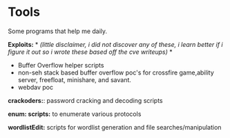 # Tools

Some programs that help me daily.  

**Exploits:** * *(little disclaimer, i did not discover any of these, i learn better if i figure it out so i wrote these based off the cve writeups)* *
  * Buffer Overflow helper scripts
  * non-seh stack based buffer overflow poc's for crossfire game,ability server, freefloat, minishare, and savant. 
  * webdav poc

**crackoders:**: password cracking and decoding scripts


**enum: scripts:** to enumerate various protocols

**wordlistEdit:** scripts for wordlist generation and file searches/manipulation
	
	
